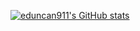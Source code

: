 [![eduncan911's GitHub stats](https://github-readme-stats.vercel.app/api?username=eduncan911&count_private=true&show_icons=true&theme=gruvbox)](https://github.com/eduncan911/)

<!--
**eduncan911/eduncan911** is a ✨ _special_ ✨ repository because its `README.md` (this file) appears on your GitHub profile.

Here are some ideas to get you started:

- 🔭 I’m currently working on ...
- 🌱 I’m currently learning ...
- 👯 I’m looking to collaborate on ...
- 🤔 I’m looking for help with ...
- 💬 Ask me about ...
- 📫 How to reach me: ...
- 😄 Pronouns: ...
- ⚡ Fun fact: ...
-->

